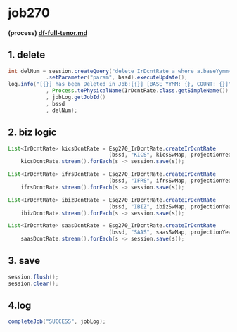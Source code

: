 # job270

#### (process) [df-full-tenor.md](../../../../biz-logic/esg-process/2.-adjusted-risk-free-term-structure/bottom-up-discount-rate/df-full-tenor.md "mention")

## 1.  delete&#x20;

```java
int delNum = session.createQuery("delete IrDcntRate a where a.baseYymm=:param")
            .setParameter("param", bssd).executeUpdate();	
log.info("[{}] has been Deleted in Job:[{}] [BASE_YYMM: {}, COUNT: {}]"
            , Process.toPhysicalName(IrDcntRate.class.getSimpleName())
            , jobLog.getJobId()
            , bssd
            , delNum);
```

## 2.  biz logic&#x20;

```java
List<IrDcntRate> kicsDcntRate = Esg270_IrDcntRate.createIrDcntRate
                                (bssd, "KICS", kicsSwMap, projectionYear);
    kicsDcntRate.stream().forEach(s -> session.save(s));

List<IrDcntRate> ifrsDcntRate = Esg270_IrDcntRate.createIrDcntRate
                                (bssd, "IFRS", ifrsSwMap, projectionYear);
    ifrsDcntRate.stream().forEach(s -> session.save(s));

List<IrDcntRate> ibizDcntRate = Esg270_IrDcntRate.createIrDcntRate
                                (bssd, "IBIZ", ibizSwMap, projectionYear);
    ibizDcntRate.stream().forEach(s -> session.save(s));

List<IrDcntRate> saasDcntRate = Esg270_IrDcntRate.createIrDcntRate
                                (bssd, "SAAS", saasSwMap, projectionYear);
    saasDcntRate.stream().forEach(s -> session.save(s));
```

## 3. save&#x20;

```java
session.flush();
session.clear();
```

## 4.log			&#x9;

```java
completeJob("SUCCESS", jobLog);
```

